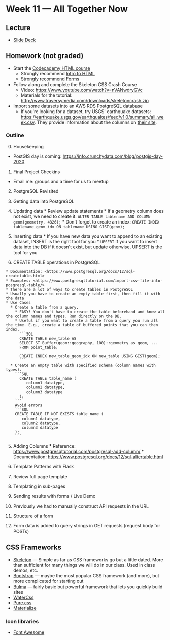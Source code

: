 # Week 11 — All Together Now

## Lecture

* [Slide Deck](https://docs.google.com/presentation/d/1GbWm4IdKlq6KC1H4LFPdAUh_dHb8eA2QOXmkTyluAQc/edit?usp=sharing)

## Homework (not graded)

* Start the [Codecademy HTML course](https://www.codecademy.com/learn/learn-html)
  * Strongly recommend [Intro to HTML](https://www.codecademy.com/courses/learn-html/lessons/intro-to-html/exercises/intro)
  * Strongly recommend [Forms](https://www.codecademy.com/courses/learn-html/lessons/html-forms/exercises/forms-intro)
* Follow along and complete the Skeleton CSS Crash Course
  * Video: <https://www.youtube.com/watch?v=nVANwdryGVc>
  * Materials for the tutorial: <http://www.traversymedia.com/downloads/skeletoncrash.zip>
* Import some datasets into an AWS RDS PostgreSQL database
  * If you're looking for a dataset, try USGS' earthquake datasets: <https://earthquake.usgs.gov/earthquakes/feed/v1.0/summary/all_week.csv>. They provide information about the columns on [their site](https://earthquake.usgs.gov/earthquakes/feed/v1.0/csv.php).


### Outline

0. Housekeeping

  * PostGIS day is coming: <https://info.crunchydata.com/blog/postgis-day-2020>

1. Final Project Checkins

  * Email me: groups and a time for us to meetup

2. PostgreSQL Revisited

  1. Getting data into PostgreSQL
  2. Updating data
    * Review update statements
    * If a geometry column does not exist, we need to create it: `ALTER TABLE tablename ADD COLUMN geom(geometry, 4326);`
    * Don't forget to create an index: `CREATE INDEX tablename_geom_idx ON tablename USING GIST(geom);`
  3. Inserting data
    * If you have new data you want to append to an existing dataset, INSERT is the right tool for you
    * `UPSERT` If you want to insert data into the DB if it doesn't exist, but update otherwise, UPSERT is the tool for you
  4. CREATE TABLE operations in PostgreSQL

    * Documentation: <https://www.postgresql.org/docs/12/sql-createtable.html>
    * Examples: <https://www.postgresqltutorial.com/import-csv-file-into-posgresql-table/>
    * There are a lot of ways to create tables in PostgreSQL
    * Usually you have to create an empty table first, then fill it with the data
    * Use Cases
      * Create a table from a query.
        * EASY! You don't have to create the table beforehand and know all the column names and types. Run directly on the DB.
        * Useful if you want to create a table from a query you run all the time. E.g., create a table of buffered points that you can then index.
          ```SQL
          CREATE TABLE new_table AS
          SELECT ST_Buffer(geom::geography, 100)::geometry as geom, ...
          FROM point_table;

          CREATE INDEX new_table_geom_idx ON new_table USING GIST(geom);
          ```
      * Create an empty table with specified schema (column names with types).
        ```SQL
          CREATE TABLE table_name (
             column1 datatype,
             column2 datatype,
             column3 datatype
          );
        ```
        Avoid errors
        ```SQL
        CREATE TABLE IF NOT EXISTS table_name (
           column1 datatype,
           column2 datatype,
           column3 datatype
        );
        ```

  5. Adding Columns
    * Reference: <https://www.postgresqltutorial.com/postgresql-add-column/>
    * Documentation: <https://www.postgresql.org/docs/12/sql-altertable.html>

4. Template Patterns with Flask

  1. Review full page template
  2. Templating in sub-pages

5. Sending results with forms / Live Demo

  0. Previously we had to manually construct API requests in the URL
  1. Structure of a form
  2. Form data is added to query strings in GET requests (request body for POSTs)

## CSS Frameworks

* [Skeleton](http://getskeleton.com) — Simple as far as CSS frameworks go but a little dated. More than sufficient for many things we will do in our class. Used in class demos, etc.
* [Bootstrap](https://getbootstrap.com/docs/4.5/getting-started/introduction/) — maybe the most popular CSS framework (and more), but more complicated for starting out
* [Bulma](https://bulma.io/) — fairly basic but powerful framework that lets you quickly build sites
* [WaterCss](https://watercss.netlify.app/)
* [Pure.css](https://purecss.io/)
* [Materialize](https://materializecss.com/)

### Icon libraries

* [Font Awesome](https://fontawesome.com/)
